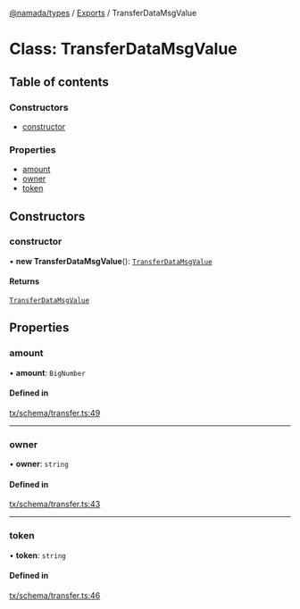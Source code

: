 [@namada/types](../README.md) / [Exports](../modules.md) / TransferDataMsgValue

# Class: TransferDataMsgValue

## Table of contents

### Constructors

- [constructor](TransferDataMsgValue.md#constructor)

### Properties

- [amount](TransferDataMsgValue.md#amount)
- [owner](TransferDataMsgValue.md#owner)
- [token](TransferDataMsgValue.md#token)

## Constructors

### constructor

• **new TransferDataMsgValue**(): [`TransferDataMsgValue`](TransferDataMsgValue.md)

#### Returns

[`TransferDataMsgValue`](TransferDataMsgValue.md)

## Properties

### amount

• **amount**: `BigNumber`

#### Defined in

[tx/schema/transfer.ts:49](https://github.com/anoma/namada-interface/blob/48e796bf/packages/types/src/tx/schema/transfer.ts#L49)

___

### owner

• **owner**: `string`

#### Defined in

[tx/schema/transfer.ts:43](https://github.com/anoma/namada-interface/blob/48e796bf/packages/types/src/tx/schema/transfer.ts#L43)

___

### token

• **token**: `string`

#### Defined in

[tx/schema/transfer.ts:46](https://github.com/anoma/namada-interface/blob/48e796bf/packages/types/src/tx/schema/transfer.ts#L46)
